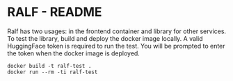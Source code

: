 # RALF - README

Ralf has two usages: in the frontend container and library for other services. To test the library, build and deploy the docker image locally. A valid HuggingFace token is required to run the test. You will be prompted to enter the token when the docker image is deployed.
```
docker build -t ralf-test .
docker run --rm -ti ralf-test
```